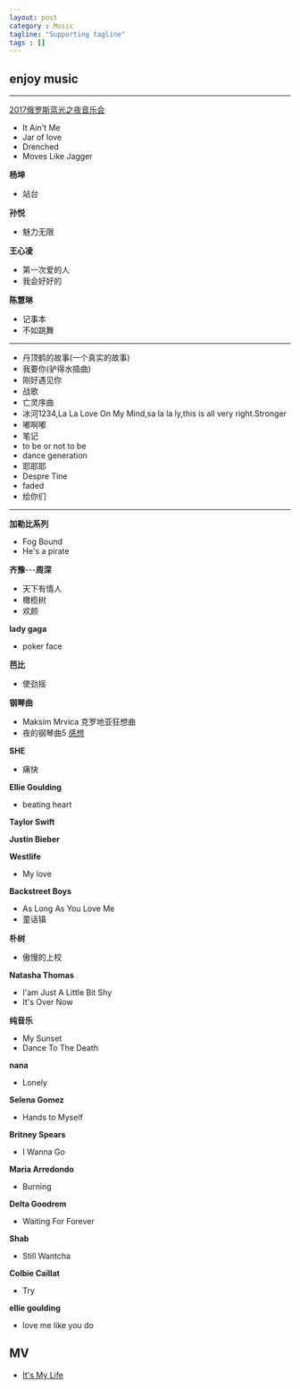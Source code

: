 ```yaml
---
layout: post
category : Music
tagline: "Supporting tagline"
tags : []
---
```

enjoy music
---
<!--more-->
---

[2017俄罗斯蓝光之夜音乐会](http://tv.cctv.com/2017/02/04/VIDEp4DJYg5JPjM09fAhitlK170204.shtml)


 + It Ain't Me
 + Jar of love
 + Drenched
 + Moves Like Jagger

**杨坤**
 + 站台

**孙悦**
 + 魅力无限

**王心凌**
 + 第一次爱的人
 + 我会好好的

**陈慧琳**
 + 记事本
 + 不如跳舞

---
 + 丹顶鹤的故事(一个真实的故事)
 + 我要你(驴得水插曲)
 + 刚好遇见你
 + 战歌
 + 亡灵序曲
 + 冰河1234,La La Love On My Mind,sa la la ly,this is all very right.Stronger
 + 嘟啊嘟
 + 笔记
 + to be or not to be
 + dance generation
 + 耶耶耶
 + Despre Tine
 + faded
 + 给你们

---

**加勒比系列**
 + Fog Bound
 + He's a pirate

**齐豫**---**周深**
 + 天下有情人
 + 橄榄树
 + 欢颜

**lady gaga**
 + poker face

**芭比**
 + 使劲摇

**钢琴曲**
 + Maksim Mrvica 克罗地亚狂想曲
 + 夜的钢琴曲5  [感想](https://lkkandsyf.github.io/2017/06/21/night-piano)

**SHE**
 + 痛快

**Ellie Goulding**
 + beating heart

**Taylor Swift**

**Justin Bieber**

**Westlife**
+ My love

**Backstreet Boys**
+ As Long As You Love Me
+ 童话镇

**朴树**
 + 傲慢的上校

**Natasha Thomas**
 + I'am Just A Little Bit Shy
 + It's Over Now

**纯音乐**
 + My Sunset
 + Dance To The Death

**nana**
 + Lonely

**Selena Gomez**
 + Hands to Myself

**Britney Spears**
 + I Wanna Go

**Maria Arredondo**
 + Burning

**Delta Goodrem**
 + Waiting  For Forever

**Shab**
 + Still Wantcha

**Colbie Caillat**
 + Try

**ellie goulding**
 + love me like you do

## MV

 + [It's My Life](http://v.yinyuetai.com/video/2821296)
